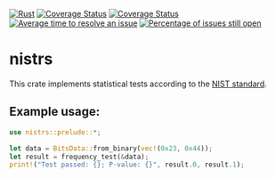 [![Rust](https://github.com/Omnissi/NISTRS/actions/workflows/rust.yml/badge.svg?branch=main)](https://github.com/Omnissi/NISTRS/actions/workflows/rust.yml)
[![Coverage Status](https://codecov.io/gh/Omnissi/NISTRS/branch/master/graph/badge.svg)](https://codecov.io/gh/Omnissi/NISTRS)
[![Coverage Status](https://coveralls.io/repos/github/Omnissi/NISTRS/badge.svg?branch=branch)](https://coveralls.io/github/Omnissi/NISTRS?branch=master)
[![Average time to resolve an issue](https://isitmaintained.com/badge/resolution/Omnissi/NISTRS.svg)](https://isitmaintained.com/project/Omnissi/NISTRS "Average time to resolve an issue")
[![Percentage of issues still open](https://isitmaintained.com/badge/open/Omnissi/NISTRS.svg)](https://isitmaintained.com/project/Omnissi/NISTRS "Percentage of issues still open")

# nistrs

This crate implements statistical tests according to the [NIST standard](https://nvlpubs.nist.gov/nistpubs/Legacy/SP/nistspecialpublication800-22r1a.pdf).

## Example usage:

```rust
use nistrs::prelude::*;

let data = BitsData::from_binary(vec!(0x23, 0x44));
let result = frequency_test(&data);
print!("Test passed: {}; P-value: {}", result.0, result.1);
```
